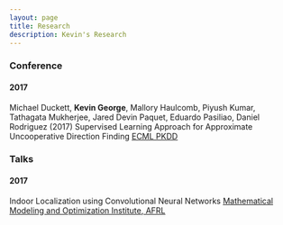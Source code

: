 ```yaml
---
layout: page
title: Research
description: Kevin's Research
---
```


### Conference


#### 2017


Michael Duckett, **Kevin George**, Mallory Haulcomb, Piyush Kumar, Tathagata Mukherjee, Jared Devin Paquet, Eduardo Pasiliao, Daniel Rodriguez (2017) Supervised Learning Approach for Approximate Uncooperative Direction Finding [ECML PKDD](http://ecmlpkdd2017.ijs.si/)


### Talks


#### 2017


Indoor Localization using Convolutional Neural Networks [Mathematical Modeling and Optimization Institute, AFRL](https://mmo.institute/index.html)
